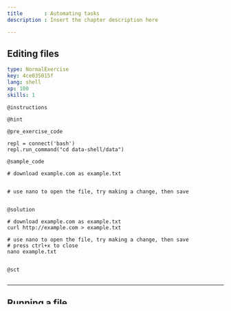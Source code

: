 ```yaml
---
title       : Automating tasks
description : Insert the chapter description here

---
```

## Editing files

```yaml
type: NormalExercise
key: 4ce035015f
lang: shell
xp: 100
skills: 1
```


`@instructions`

`@hint`

`@pre_exercise_code`
```{shell}
repl = connect('bash')
repl.run_command("cd data-shell/data")

```

`@sample_code`
```{shell}
# download example.com as example.txt


# use nano to open the file, try making a change, then save


```

`@solution`
```{shell}
# download example.com as example.txt
curl http://example.com > example.txt

# use nano to open the file, try making a change, then save
# press ctrl+x to close
nano example.txt


```

`@sct`
```{shell}

```

---
## Running a file

```yaml
type: NormalExercise
key: 77b3554fb3
lang: shell
xp: 100
skills: 1
```


`@instructions`

`@hint`

`@pre_exercise_code`
```{shell}
with open('example.sh', 'w') as f: f.write(
'''
echo "downloading example.com"
curl http://example.com > example-out.txt
'''
)
```

`@sample_code`
```{shell}
# use nano to put some commands in a file


# run that file with bash


```

`@solution`
```{shell}
# use nano to put some commands in a file
# this was done ahead of time for you

# run that file with bash
bash example.sh


```

`@sct`
```{shell}

```

---
## For loops

```yaml
type: NormalExercise
key: 74b766d8fc
lang: shell
xp: 100
skills: 1
```


`@instructions`

`@hint`

`@pre_exercise_code`
```{shell}
with open('downloader.sh', 'w') as f: f.write('''
echo "downloading $@"
curl "$@" > "$@".txt
''')
```

`@sample_code`
```{shell}
# use a for loop to print out a b c



# use a for loop to run downloader.sh over example.com, and python.org




```

`@solution`
```{shell}
# use a for loop to print out a b c
for ii in a b c
do echo $ii
done

# use a for loop to run downloader.sh over example.com, and python.org
for ii in example.com python.org
  do bash downloader.sh $ii
done

# note, for multiple commands can use
for ii in a b c
do
  echo $ii
  echo "something else"
done
```

`@sct`
```{shell}

```
